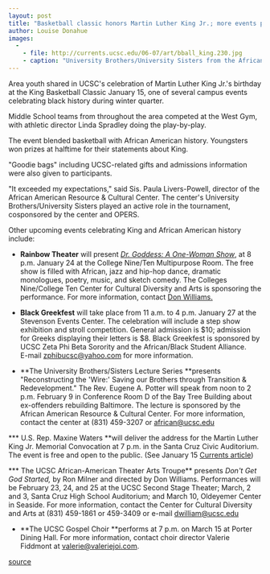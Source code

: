 ```yaml
---
layout: post
title: "Basketball classic honors Martin Luther King Jr.; more events planned"
author: Louise Donahue
images:
  -
    - file: http://currents.ucsc.edu/06-07/art/bball_king.230.jpg
    - caption: "University Brothers/University Sisters from the African American Resource & Cultural Center helped Sis. Paula Livers-Powell, center director, and Duane Garner, program coordinator, with the basketball classic."
---
```


Area youth shared in UCSC's celebration of Martin Luther King Jr.'s birthday at the King Basketball Classic January 15, one of several campus events celebrating black history during winter quarter.

Middle School teams from throughout the area competed at the West Gym, with athletic director Linda Spradley doing the play-by-play.

The event blended basketball with African American history. Youngsters won prizes at halftime for their statements about King.

"Goodie bags" including UCSC-related gifts and admissions information were also given to participants.

"It exceeded my expectations," said Sis. Paula Livers-Powell, director of the African American Resource & Cultural Center. The center's University Brothers/University Sisters played an active role in the tournament, cosponsored by the center and OPERS.

Other upcoming events celebrating King and African American history include:

* **Rainbow Theater** will present [_Dr. Goddess: A One-Woman Show_][1], at 8 p.m. January 24 at the College Nine/Ten Multipurpose Room. The free show is filled with African, jazz and hip-hop dance, dramatic monologues, poetry, music, and sketch comedy. The Colleges Nine/College Ten Center for Cultural Diversity and Arts is sponsoring the performance. For more information, contact [Don Williams. ][2]
* **Black Greekfest** will take place from 11 a.m. to 4 p.m. January 27 at the Stevenson Events Center. The celebration will include a step show exhibition and stroll competition. General admission is $10; admission for Greeks displaying their letters is $8. Black Greekfest is sponsored by UCSC Zeta Phi Beta Sorority and the African/Black Student Alliance.   
E-mail [zphibucsc@yahoo.com][3] for more information.

* **The University Brothers/Sisters Lecture Series **presents "Reconstructing the 'Wire:' Saving our Brothers through Transition & Redevelopment." The Rev. Eugene A. Potter will speak from noon to 2 p.m. February 9 in Conference Room D of the Bay Tree Building about ex-offenders rebuilding Baltimore. The lecture is sponsored by the African American Resource & Cultural Center. For more information, contact the center at (831) 459-3207 or [african@ucsc.edu][4]

*** U.S. Rep. Maxine Waters **will deliver the address for the Martin Luther King Jr. Memorial Convocation at 7 p.m. in the Santa Cruz Civic Auditorium. The event is free and open to the public. (See January 15 [Currents article][5])

*** The UCSC African-American Theater Arts Troupe** presents _Don't Get God Started,_ by Ron Milner and directed by Don Williams. Performances will be February 23, 24, and 25 at the UCSC Second Stage Theater; March, 2 and 3, Santa Cruz High School Auditorium; and March 10, Oldeyemer Center in Seaside. For more information, contact the Center for Cultural Diversity and Arts at (831) 459-1861 or 459-3409 or e-mail [dwilliam@ucsc.edu][2]
* **The UCSC Gospel Choir **performs at 7 p.m. on March 15 at Porter Dining Hall. For more information, contact choir director Valerie Fiddmont at [valerie@valeriejoi.com][6].

[1]: http://www.drgoddess.com
[2]: mailto:dwilliam@ucsc.edu
[3]: mailto:zphibucsc@yahoo.com
[4]: mailto:african@ucsc.edu
[5]: http://currents.ucsc.edu/06-07/01-15/convocation.asp
[6]: mailto:valerie@valeriejoi.com

[source](http://www1.ucsc.edu/currents/06-07/01-22/events.asp "Permalink to events")
